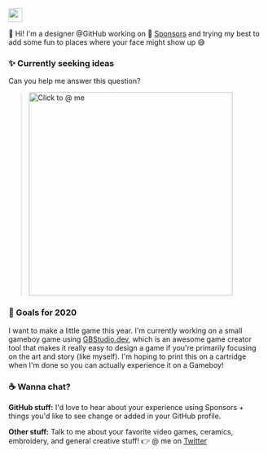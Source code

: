 <img src="https://user-images.githubusercontent.com/5679180/79618120-0daffb80-80be-11ea-819e-d2b0fa904d07.gif" width="27px">

:wave: Hi! I'm a designer @GitHub working on :sparkling_heart: [Sponsors](https://github.com/sponsors) and trying my best to add some fun to places where your face might show up :sweat_smile:

### :sparkles: Currently seeking ideas
Can you help me answer this question?

><a href="https://twitter.com/pifafu/status/1262830019706892288" target="_blank"><img width="400px" alt="Click to @ me" src="https://user-images.githubusercontent.com/5679180/82942687-31802000-9f4d-11ea-807c-9088fbcb9f19.png"></a>

### :telescope: Goals for 2020
I want to make a little game this year. I'm currently working on a small gameboy game using [GBStudio.dev](https://github.com/chrismaltby/gb-studio), which is an awesome game creator tool that makes it really easy to design a game if you're primarily focusing on the art and story (like myself). I'm hoping to print this on a cartridge when I'm done so you can actually experience it on a Gameboy!

### :coffee: Wanna chat?
**GitHub stuff:** I'd love to hear about your experience using Sponsors + things you'd like to see change or added in your GitHub profile.

**Other stuff:** Talk to me about your favorite video games, ceramics, embroidery, and general creative stuff!
:point_right: @ me on [Twitter](https://twitter.com/pifafu)
